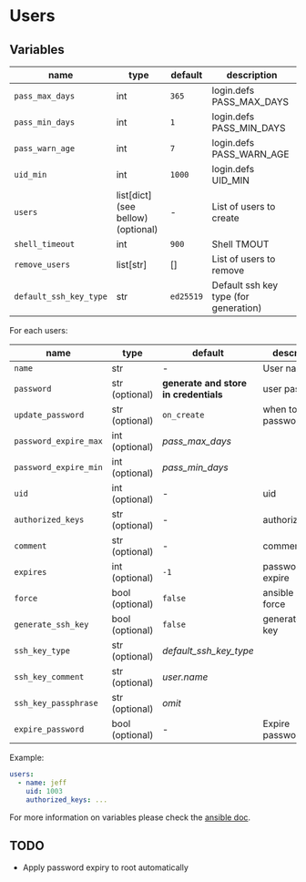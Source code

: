 # Users

## Variables

| name                   | type                               | default   | description                           |
| ---                    | ---                                | ---       | ---                                   |
| `pass_max_days`        | int                                | `365`     | login.defs PASS_MAX_DAYS              |
| `pass_min_days`        | int                                | `1`       | login.defs PASS_MIN_DAYS              |
| `pass_warn_age`        | int                                | `7`       | login.defs PASS_WARN_AGE              |
| `uid_min`              | int                                | `1000`    | login.defs UID_MIN                    |
| `users`                | list[dict] (see bellow) (optional) | -         | List of users to create               |
| `shell_timeout`        | int                                | `900`     | Shell TMOUT                           |
| `remove_users`         | list[str]                          | []        | List of users to remove               |
| `default_ssh_key_type` | str                                | `ed25519` | Default ssh key type (for generation) |

For each users:

| name                  | type            | default                               | description             |
| ---                   | ---             | ---                                   | ---                     |
| `name`                | str             | -                                     | User name               |
| `password`            | str (optional)  | **generate and store in credentials** | user password           |
| `update_password`     | str (optional)  | `on_create`                           | when to update password |
| `password_expire_max` | int (optional)  | *pass_max_days*                       |                         |
| `password_expire_min` | int (optional)  | *pass_min_days*                       |                         |
| `uid`                 | int (optional)  | -                                     | uid                     |
| `authorized_keys`     | str (optional)  | -                                     | authorized_keys         |
| `comment`             | str (optional)  | -                                     | comment                 |
| `expires`             | int (optional)  | `-1`                                  | password expire         |
| `force`               | bool (optional) | `false`                               | ansible user force      |
| `generate_ssh_key`    | bool (optional) | `false`                               | generate ssh key        |
| `ssh_key_type`        | str (optional)  | *default_ssh_key_type*                |                         |
| `ssh_key_comment`     | str (optional)  | *user.name*                           |                         |
| `ssh_key_passphrase`  | str (optional)  | *omit*                                |                         |
| `expire_password`     | bool (optional) | -                                     | Expire password         |

Example:

```yaml
users:
  - name: jeff
    uid: 1003
    authorized_keys: ...
```

For more information on variables please check the [ansible doc](https://docs.ansible.com/ansible/latest/collections/ansible/builtin/user_module.html).

## TODO

- Apply password expiry to root automatically

